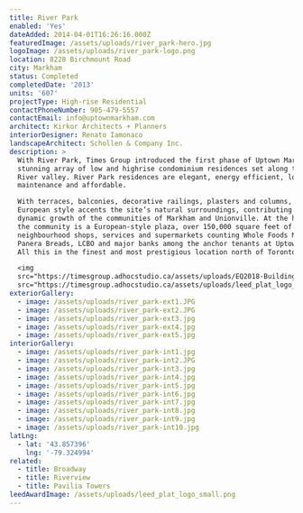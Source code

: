 ```yaml
---
title: River Park
enabled: 'Yes'
dateAdded: 2014-04-01T16:26:16.000Z
featuredImage: /assets/uploads/river_park-hero.jpg
logoImage: /assets/uploads/river_park-logo.png
location: 8228 Birchmount Road
city: Markham
status: Completed
completedDate: '2013'
units: '607'
projectType: High-rise Residential
contactPhoneNumber: 905-479-5557
contactEmail: info@uptownmarkham.com
architect: Kirkor Architects + Planners
interiorDesigner: Renato Iamonaco
landscapeArchitect: Schollen & Company Inc.
description: >
  With River Park, Times Group introduced the first phase of Uptown Markham, a
  stunning array of low and highrise condominium residences set along the Rouge
  River valley. River Park residences are elegant, energy efficient, low
  maintenance and affordable.

  With terraces, balconies, decorative railings, plasters and columns, the
  European style accents the site’s natural surroundings, contributing to the
  dynamic growth of the communities of Markham and Unionville. At the heart of
  the community is a European-style plaza, over 150,000 square feet of
  neighbourhood shops, services and supermarkets counting Whole Foods Market,
  Panera Breads, LCBO and major banks among the anchor tenants at Uptown Market.
  All this in the finest and most prestigious location north of Toronto.<br><br>

  <img
  src="https://timesgroup.adhocstudio.ca/assets/uploads/EQ2018-BuildingInnovation_MidHighRise_WINNER.png"><img
  src="https://timesgroup.adhocstudio.ca/assets/uploads/leed_plat_logo_small.png">
exteriorGallery:
  - image: /assets/uploads/river_park-ext1.JPG
  - image: /assets/uploads/river_park-ext2.JPG
  - image: /assets/uploads/river_park-ext3.jpg
  - image: /assets/uploads/river_park-ext4.jpg
  - image: /assets/uploads/river_park-ext5.jpg
interiorGallery:
  - image: /assets/uploads/river_park-int1.jpg
  - image: /assets/uploads/river_park-int2.JPG
  - image: /assets/uploads/river_park-int3.jpg
  - image: /assets/uploads/river_park-int4.jpg
  - image: /assets/uploads/river_park-int5.jpg
  - image: /assets/uploads/river_park-int6.jpg
  - image: /assets/uploads/river_park-int7.jpg
  - image: /assets/uploads/river_park-int8.jpg
  - image: /assets/uploads/river_park-int9.jpg
  - image: /assets/uploads/river_park-int10.jpg
latLng:
  - lat: '43.857396'
    lng: '-79.324994'
related:
  - title: Broadway
  - title: Riverview
  - title: Pavilia Towers
leedAwardImage: /assets/uploads/leed_plat_logo_small.png
---
```


